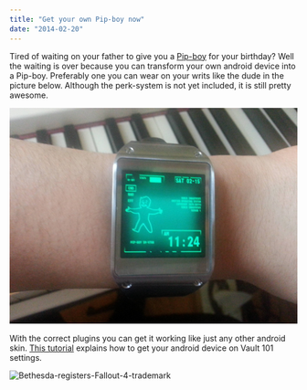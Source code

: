 ```yaml
---
title: "Get your own Pip-boy now"
date: "2014-02-20"
---
```


Tired of waiting on your father to give you a [Pip-boy](http://fallout.wikia.com/wiki/Pip-Boy) for your birthday? Well the waiting is over because you can transform your own android device into a Pip-boy. Preferably one you can wear on your writs like the dude in the picture below. Although the perk-system is not yet included, it is still pretty awesome.

![](images/gsc02w4.jpg)

With the correct plugins you can get it working like just any other android skin. [This tutor](http://www.androidpolice.com/2013/10/27/this-fantastic-fallout-pipboy-homescreen-lets-you-party-like-its-2299/)[ial](http://www.androidpolice.com/2013/10/27/this-fantastic-fallout-pipboy-homescreen-lets-you-party-like-its-2299/) explains how to get your android device on Vault 101 settings.

![Bethesda-registers-Fallout-4-trademark](images/Bethesda-registers-Fallout-4-trademark-150x150.png)
